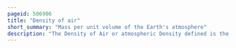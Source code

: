 ```yaml
---
pageid: 506906
title: "Density of air"
short_summary: "Mass per unit volume of the Earth's atmosphere"
description: "The Density of Air or atmospheric Density defined is the Mass of the Earth's atmosphere per Unit Volume. Air Density, like Air Pressure, decreases with increasing Altitude. It also changes with Variations in atmospheric Pressure, Temperature and Humidity. At 101. 325 Kpa and 20 °C, Air has a Density of approximately 1. 204 Kg/M3, according to the International Standard Atmosphere. At 101. 325 Kpa and 15 °C, Air has a Density of approximately 1. 225 Kg/M3, which is about 1⁄800 that of Water, according to the International Standard Atmosphere. Pure liquid Water is 1,000 Kg/M3."
---
```

